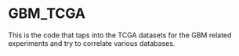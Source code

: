 # GBM_TCGA

This is the code that taps into the TCGA datasets for the GBM related experiments and try to correlate various databases.
